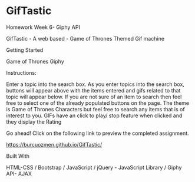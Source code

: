 # GifTastic
Homework Week 6- Giphy API

GifTastic - A web based - Game of Thrones Themed Gif machine



 Getting Started
 
 Game of Thrones Giphy
 
 Instructions:
 
 Enter a topic into the search box. As you enter topics into the search box, buttons will appear above  with the items entered and  gifs related to that topic will appear below. If you are not sure of an item to search then feel free to select one of the already populated buttons on the page. The theme is Game of Thrones Characters but feel free to search any items that is  of interest to you. 
 GIFs have an click to play/ stop feature when clicked and they display the Rating 
 
 
 
 Go ahead! Click on the following link to preview the completed assignment.
 
 https://burcuozmen.github.io/GifTastic/ 
 
 Built With

 HTML-CSS /
 Bootstrap /
 JavaScript /
 jQuery - JavaScript Library /
 Giphy API- AJAX
